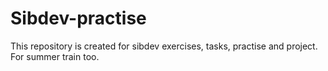 # Sibdev-practise
This repository is created for sibdev exercises, tasks, practise and project. For summer train too.

